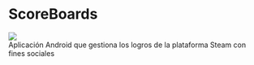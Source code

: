 # ScoreBoards
![](https://www.repostatus.org/badges/latest/inactive.svg)<br>
Aplicación Android que gestiona los logros de la plataforma Steam con fines sociales
